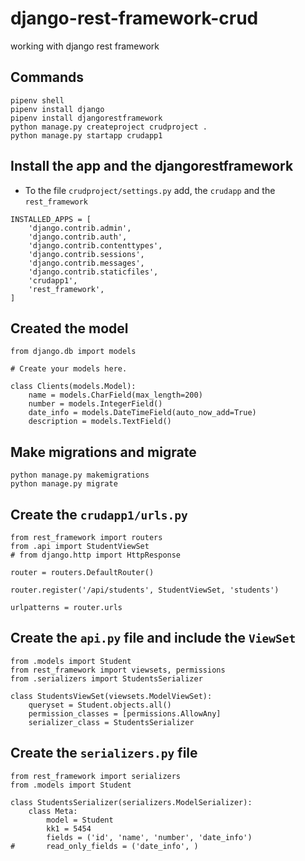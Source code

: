 # django-rest-framework-crud
working with django rest framework


## Commands

```
pipenv shell
pipenv install django 
pipenv install djangorestframework
python manage.py createproject crudproject .
python manage.py startapp crudapp1
```

## Install the app and the djangorestframework

- To the file `crudproject/settings.py` add, the `crudapp` and the `rest_framework`
```
INSTALLED_APPS = [
    'django.contrib.admin',
    'django.contrib.auth',
    'django.contrib.contenttypes',
    'django.contrib.sessions',
    'django.contrib.messages',
    'django.contrib.staticfiles',
    'crudapp1', 
    'rest_framework',
]
```

## Created the model

```
from django.db import models

# Create your models here.

class Clients(models.Model):
	name = models.CharField(max_length=200)
	number = models.IntegerField()
	date_info = models.DateTimeField(auto_now_add=True)
	description = models.TextField()
```

## Make migrations and migrate

```
python manage.py makemigrations
python manage.py migrate
```

## Create the `crudapp1/urls.py`

```
from rest_framework import routers
from .api import StudentViewSet
# from django.http import HttpResponse

router = routers.DefaultRouter()

router.register('/api/students', StudentViewSet, 'students')

urlpatterns = router.urls
```

## Create the `api.py` file and include the `ViewSet`

```
from .models import Student
from rest_framework import viewsets, permissions
from .serializers import StudentsSerializer

class StudentsViewSet(viewsets.ModelViewSet):
    queryset = Student.objects.all()
    permission_classes = [permissions.AllowAny]
    serializer_class = StudentsSerializer

```

## Create the `serializers.py` file 

```
from rest_framework import serializers
from .models import Student

class StudentsSerializer(serializers.ModelSerializer):
    class Meta:
        model = Student
        kk1 = 5454
        fields = ('id', 'name', 'number', 'date_info')
#       read_only_fields = ('date_info', )

```

